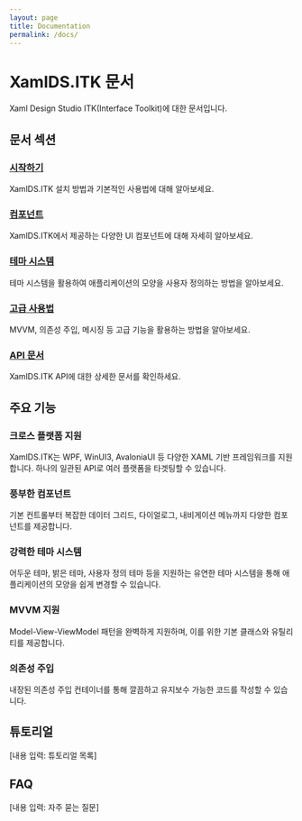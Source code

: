 ```yaml
---
layout: page
title: Documentation
permalink: /docs/
---
```


# XamlDS.ITK 문서

Xaml Design Studio ITK(Interface Toolkit)에 대한 문서입니다.

## 문서 섹션

### [시작하기](/docs/getting-started/)

XamlDS.ITK 설치 방법과 기본적인 사용법에 대해 알아보세요.

### [컴포넌트](/docs/components/)

XamlDS.ITK에서 제공하는 다양한 UI 컴포넌트에 대해 자세히 알아보세요.

### [테마 시스템](/docs/themes/)

테마 시스템을 활용하여 애플리케이션의 모양을 사용자 정의하는 방법을 알아보세요.

### [고급 사용법](/docs/advanced/)

MVVM, 의존성 주입, 메시징 등 고급 기능을 활용하는 방법을 알아보세요.

### [API 문서](/docs/api/)

XamlDS.ITK API에 대한 상세한 문서를 확인하세요.

## 주요 기능

### 크로스 플랫폼 지원

XamlDS.ITK는 WPF, WinUI3, AvaloniaUI 등 다양한 XAML 기반 프레임워크를 지원합니다. 하나의 일관된 API로 여러 플랫폼을 타겟팅할 수 있습니다.

### 풍부한 컴포넌트

기본 컨트롤부터 복잡한 데이터 그리드, 다이얼로그, 내비게이션 메뉴까지 다양한 컴포넌트를 제공합니다.

### 강력한 테마 시스템

어두운 테마, 밝은 테마, 사용자 정의 테마 등을 지원하는 유연한 테마 시스템을 통해 애플리케이션의 모양을 쉽게 변경할 수 있습니다.

### MVVM 지원

Model-View-ViewModel 패턴을 완벽하게 지원하며, 이를 위한 기본 클래스와 유틸리티를 제공합니다.

### 의존성 주입

내장된 의존성 주입 컨테이너를 통해 깔끔하고 유지보수 가능한 코드를 작성할 수 있습니다.

## 튜토리얼

[내용 입력: 튜토리얼 목록]

## FAQ

[내용 입력: 자주 묻는 질문]
